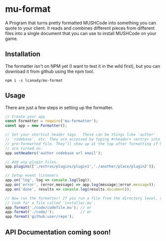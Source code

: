 # mu-format
A Program that turns pretty formatted MUSHCode into something you can quote to your client. It reads and combines different pieces from different files into a single document that you can use to install MUSHCode on your game.

## Installation
The formatter isn't on NPM yet (I want to test it in the wild first), but you can download it from github using the npm tool.
```
npm i -s lcanady/mu-format
```
## Usage
There are just a few steps in setting up the formatter.
```JavaScript
// Create your app
const Formatter = require('mu-formatter');
const app = new Formatter();

// Set your shortcut header tags.  These can be things like 'author'
// 'codebase', etc. They are accessed by typing #<header> <entry> into your
// pre-formatted file. They'll show up at the top after formatting if headers
// are turned on.
app.setHeaders('author codebase url email');

// Add any plugin files.
app.plugins(['./extras/plugins/plugin1','./another/place/plugin2')];

// Setup event listeners
app.on('log', log => console.log(log));
app.on('error', (error,message) => app.log(message||error.message));
app.on('done', results => console.log(results.document));

// Now run the formatter! If you run a file from the directory level, or from a github repo, it will
// look for a file called `installer.mu`.
app.format('./code/codefile.mu'); // or
app.format('./code/');            // or
app.format('github:user/repo');    
```
## API Documentation coming soon!
